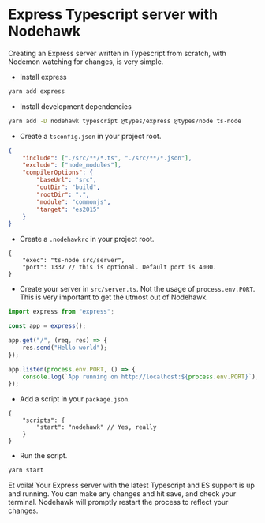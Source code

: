 # Express Typescript server with Nodehawk

Creating an Express server written in Typescript from scratch, with Nodemon
watching for changes, is very simple.

-   Install express

```bash
yarn add express
```

-   Install development dependencies

```bash
yarn add -D nodehawk typescript @types/express @types/node ts-node
```

-   Create a `tsconfig.json` in your project root.

```json
{
    "include": ["./src/**/*.ts", "./src/**/*.json"],
    "exclude": ["node_modules"],
    "compilerOptions": {
        "baseUrl": "src",
        "outDir": "build",
        "rootDir": ".",
        "module": "commonjs",
        "target": "es2015"
    }
}
```

-   Create a `.nodehawkrc` in your project root.

```jsonc
{
    "exec": "ts-node src/server",
    "port": 1337 // this is optional. Default port is 4000.
}
```

-   Create your server in `src/server.ts`. Not the usage of `process.env.PORT`.
    This is very important to get the utmost out of Nodehawk.

```typescript
import express from "express";

const app = express();

app.get("/", (req, res) => {
    res.send("Hello world");
});

app.listen(process.env.PORT, () => {
    console.log(`App running on http://localhost:${process.env.PORT}`);
});
```

-   Add a script in your `package.json`.

```jsonc
{
    "scripts": {
        "start": "nodehawk" // Yes, really
    }
}
```

-   Run the script.

```bash
yarn start
```

Et voila! Your Express server with the latest Typescript and ES support is up
and running. You can make any changes and hit save, and check your terminal.
Nodehawk will promptly restart the process to reflect your changes.
